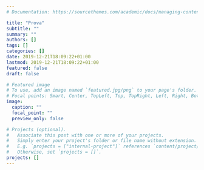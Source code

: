 ```yaml
---
# Documentation: https://sourcethemes.com/academic/docs/managing-content/

title: "Prova"
subtitle: ""
summary: ""
authors: []
tags: []
categories: []
date: 2019-12-21T18:09:22+01:00
lastmod: 2019-12-21T18:09:22+01:00
featured: false
draft: false

# Featured image
# To use, add an image named `featured.jpg/png` to your page's folder.
# Focal points: Smart, Center, TopLeft, Top, TopRight, Left, Right, BottomLeft, Bottom, BottomRight.
image:
  caption: ""
  focal_point: ""
  preview_only: false

# Projects (optional).
#   Associate this post with one or more of your projects.
#   Simply enter your project's folder or file name without extension.
#   E.g. `projects = ["internal-project"]` references `content/project/deep-learning/index.md`.
#   Otherwise, set `projects = []`.
projects: []
---
```

